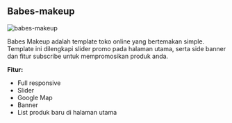 Babes-makeup
------------

![babes-makeup](https://s3-ap-southeast-1.amazonaws.com/cdn2.jarvis-store.com/img/themes/babes-makeup/babes-makeup-preview.jpg)

Babes Makeup adalah template toko online yang bertemakan simple. Template ini dilengkapi slider promo pada halaman utama, serta side banner dan fitur subscribe untuk mempromosikan produk anda.

**Fitur:**
 - Full responsive 
 - Slider 
 - Google Map 
 - Banner
 - List produk baru di halaman utama

